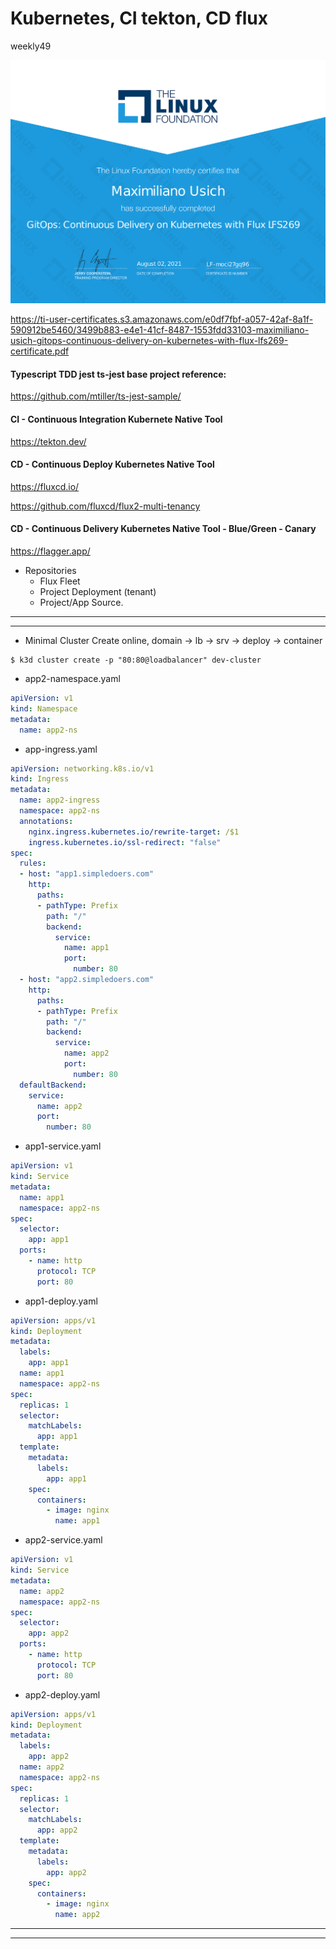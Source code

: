 # Kubernetes, CI tekton, CD flux
weekly49

[![GitOps Continuous Delivery on Kubernetes with Flux lfs269 Certificate, Linux Fundation](https://raw.githubusercontent.com/maximilianou/weekly49/main/share/maximiliano-usich-gitops-continuous-delivery-on-kubernetes-with-flux-lfs269-certificate.png)](https://raw.githubusercontent.com/maximilianou/weekly49/main/share/maximiliano-usich-gitops-continuous-delivery-on-kubernetes-with-flux-lfs269-certificate.png)

<https://ti-user-certificates.s3.amazonaws.com/e0df7fbf-a057-42af-8a1f-590912be5460/3499b883-e4e1-41cf-8487-1553fdd33103-maximiliano-usich-gitops-continuous-delivery-on-kubernetes-with-flux-lfs269-certificate.pdf>

#### Typescript TDD jest ts-jest base project reference:
<https://github.com/mtiller/ts-jest-sample/>

#### CI - Continuous Integration Kubernete Native Tool
<https://tekton.dev/>

#### CD - Continuous Deploy Kubernetes Native Tool
<https://fluxcd.io/>

<https://github.com/fluxcd/flux2-multi-tenancy>

#### CD - Continuous Delivery Kubernetes Native Tool - Blue/Green - Canary
<https://flagger.app/>


- Repositories
  - Flux Fleet
  - Project Deployment (tenant)
  - Project/App Source.
----
----
- Minimal Cluster Create online, domain -> lb -> srv -> deploy -> container
```
$ k3d cluster create -p "80:80@loadbalancer" dev-cluster
```
- app2-namespace.yaml
```yaml
apiVersion: v1
kind: Namespace
metadata:
  name: app2-ns
```
- app-ingress.yaml
```yaml
apiVersion: networking.k8s.io/v1
kind: Ingress
metadata:
  name: app2-ingress
  namespace: app2-ns
  annotations:
    nginx.ingress.kubernetes.io/rewrite-target: /$1  
    ingress.kubernetes.io/ssl-redirect: "false"    
spec:
  rules:
  - host: "app1.simpledoers.com"
    http:
      paths:
      - pathType: Prefix
        path: "/"
        backend:
          service:
            name: app1
            port:
              number: 80
  - host: "app2.simpledoers.com"
    http:
      paths:
      - pathType: Prefix
        path: "/"
        backend:
          service:
            name: app2
            port:
              number: 80
  defaultBackend:
    service:
      name: app2
      port:
        number: 80
```
- app1-service.yaml
```yaml
apiVersion: v1
kind: Service
metadata:
  name: app1
  namespace: app2-ns
spec:
  selector:
    app: app1
  ports:
    - name: http
      protocol: TCP
      port: 80
```
- app1-deploy.yaml
```yaml
apiVersion: apps/v1
kind: Deployment
metadata:
  labels:
    app: app1
  name: app1
  namespace: app2-ns
spec:
  replicas: 1
  selector:
    matchLabels:
      app: app1
  template:
    metadata:
      labels:
        app: app1
    spec:
      containers:
        - image: nginx
          name: app1
```
- app2-service.yaml
```yaml
apiVersion: v1
kind: Service
metadata:
  name: app2
  namespace: app2-ns
spec:
  selector:
    app: app2
  ports:
    - name: http
      protocol: TCP
      port: 80
```
- app2-deploy.yaml
```yaml
apiVersion: apps/v1
kind: Deployment
metadata:
  labels:
    app: app2
  name: app2
  namespace: app2-ns
spec:
  replicas: 1
  selector:
    matchLabels:
      app: app2
  template:
    metadata:
      labels:
        app: app2
    spec:
      containers:
        - image: nginx
          name: app2
```
----
----
